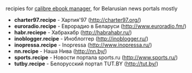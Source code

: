 recipies for [calibre ebook manager](http://calibre-ebook.com/), for Belarusian news portals mostly

+ **charter97.recipe**    - Хартия'97 (http://charter97.org/)
+ **euroradio.recipe**    - Еврорадио в Беларуси (http://www.euroradio.fm/)
+ **habr.reciepe**        - Хабрахабр (http://habrahabr.ru/)
+ **inoblogger.recipe**   - Иноблоггер (http://inoblogger.ru/)
+ **inopressa.recipe**    - Inopressa (http://www.inopressa.ru/)
+ **nn.recipe**           - Наша Нива (http://nn.by/)
+ **sports.recipe**       - Новости портала sports.ru (http://www.sports.ru/)
+ **tutby.recipe**        - Белорусский портал TUT.BY (http://tut.by/)